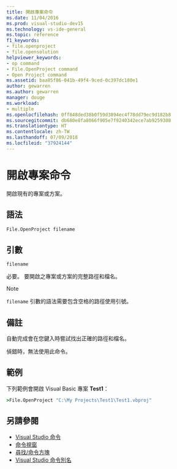 ```yaml
---
title: 開啟專案命令
ms.date: 11/04/2016
ms.prod: visual-studio-dev15
ms.technology: vs-ide-general
ms.topic: reference
f1_keywords:
- file.openproject
- file.opensolution
helpviewer_keywords:
- op command
- File.OpenProject command
- Open Project command
ms.assetid: baa85f86-041b-49f4-9ced-0c397dc180e1
author: gewarren
ms.author: gewarren
manager: douge
ms.workload:
- multiple
ms.openlocfilehash: 0ff848ded38b0f59d3894ec4f78dd79ec9d182b8
ms.sourcegitcommit: db680e8fa8066f905e7f9240342ece7ab9259308
ms.translationtype: HT
ms.contentlocale: zh-TW
ms.lasthandoff: 07/09/2018
ms.locfileid: "37924144"
---
```

# <a name="open-project-command"></a>開啟專案命令

開啟現有的專案或方案。

## <a name="syntax"></a>語法

```cmd
File.OpenProject filename
```

## <a name="arguments"></a>引數

`filename`

必要。 要開啟之專案或方案的完整路徑和檔名。

> [!NOTE]
> `filename` 引數的語法需要包含空格的路徑使用引號。

## <a name="remarks"></a>備註

自動完成會在您鍵入時嘗試找出正確的路徑和檔名。

偵錯時，無法使用此命令。

## <a name="example"></a>範例

下列範例會開啟 Visual Basic 專案 **Test1**：

```cmd
>File.OpenProject "C:\My Projects\Test1\Test1.vbproj"
```

## <a name="see-also"></a>另請參閱

- [Visual Studio 命令](../../ide/reference/visual-studio-commands.md)
- [命令視窗](../../ide/reference/command-window.md)
- [尋找/命令方塊](../../ide/find-command-box.md)
- [Visual Studio 命令別名](../../ide/reference/visual-studio-command-aliases.md)